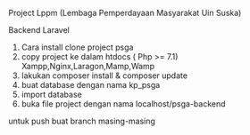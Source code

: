 Project Lppm (Lembaga Pemperdayaan Masyarakat Uin Suska)

Backend Laravel 

1. Cara install clone project psga 
2. copy project ke dalam htdocs ( Php >= 7.1) Xampp,Nginx,Laragon,Mamp,Wamp
3. lakukan composer install & composer update
4. buat database dengan nama kp_psga
5. import database
6. buka file project dengan nama localhost/psga-backend

untuk push buat branch masing-masing 
